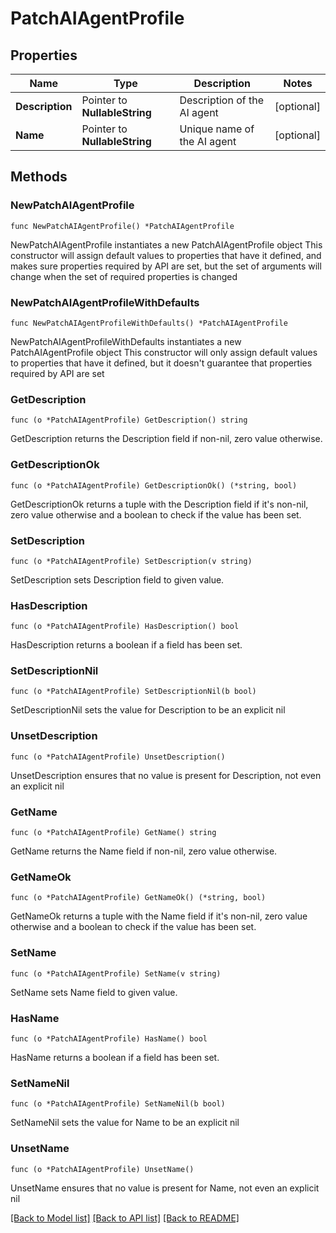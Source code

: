 # PatchAIAgentProfile

## Properties

Name | Type | Description | Notes
------------ | ------------- | ------------- | -------------
**Description** | Pointer to **NullableString** | Description of the AI agent | [optional] 
**Name** | Pointer to **NullableString** | Unique name of the AI agent | [optional] 

## Methods

### NewPatchAIAgentProfile

`func NewPatchAIAgentProfile() *PatchAIAgentProfile`

NewPatchAIAgentProfile instantiates a new PatchAIAgentProfile object
This constructor will assign default values to properties that have it defined,
and makes sure properties required by API are set, but the set of arguments
will change when the set of required properties is changed

### NewPatchAIAgentProfileWithDefaults

`func NewPatchAIAgentProfileWithDefaults() *PatchAIAgentProfile`

NewPatchAIAgentProfileWithDefaults instantiates a new PatchAIAgentProfile object
This constructor will only assign default values to properties that have it defined,
but it doesn't guarantee that properties required by API are set

### GetDescription

`func (o *PatchAIAgentProfile) GetDescription() string`

GetDescription returns the Description field if non-nil, zero value otherwise.

### GetDescriptionOk

`func (o *PatchAIAgentProfile) GetDescriptionOk() (*string, bool)`

GetDescriptionOk returns a tuple with the Description field if it's non-nil, zero value otherwise
and a boolean to check if the value has been set.

### SetDescription

`func (o *PatchAIAgentProfile) SetDescription(v string)`

SetDescription sets Description field to given value.

### HasDescription

`func (o *PatchAIAgentProfile) HasDescription() bool`

HasDescription returns a boolean if a field has been set.

### SetDescriptionNil

`func (o *PatchAIAgentProfile) SetDescriptionNil(b bool)`

 SetDescriptionNil sets the value for Description to be an explicit nil

### UnsetDescription
`func (o *PatchAIAgentProfile) UnsetDescription()`

UnsetDescription ensures that no value is present for Description, not even an explicit nil
### GetName

`func (o *PatchAIAgentProfile) GetName() string`

GetName returns the Name field if non-nil, zero value otherwise.

### GetNameOk

`func (o *PatchAIAgentProfile) GetNameOk() (*string, bool)`

GetNameOk returns a tuple with the Name field if it's non-nil, zero value otherwise
and a boolean to check if the value has been set.

### SetName

`func (o *PatchAIAgentProfile) SetName(v string)`

SetName sets Name field to given value.

### HasName

`func (o *PatchAIAgentProfile) HasName() bool`

HasName returns a boolean if a field has been set.

### SetNameNil

`func (o *PatchAIAgentProfile) SetNameNil(b bool)`

 SetNameNil sets the value for Name to be an explicit nil

### UnsetName
`func (o *PatchAIAgentProfile) UnsetName()`

UnsetName ensures that no value is present for Name, not even an explicit nil

[[Back to Model list]](../README.md#documentation-for-models) [[Back to API list]](../README.md#documentation-for-api-endpoints) [[Back to README]](../README.md)


